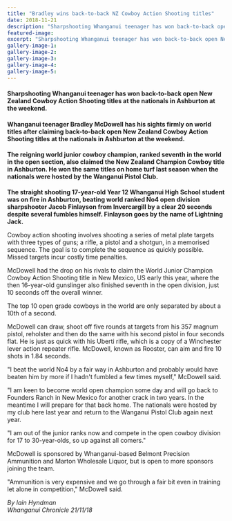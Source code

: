 ```yaml
---
title: "Bradley wins back-to-back NZ Cowboy Action Shooting titles"
date: 2018-11-21
description: "Sharpshooting Whanganui teenager has won back-to-back open NZ Cowboy Action Shooting titles at nationals in Ashburton.."
featured-image: 
excerpt: "Sharpshooting Whanganui teenager has won back-to-back open New Zealand Cowboy Action Shooting titles at the nationals in Ashburton at the weekend."
gallery-image-1: 
gallery-image-2: 
gallery-image-3: 
gallery-image-4: 
gallery-image-5: 
---
```


<h4><span>Sharpshooting Whanganui teenager has won back-to-back open New Zealand Cowboy Action Shooting titles at the nationals in Ashburton at the weekend.</span></h4>
<h4 class="element element-paragraph">Whanganui teenager Bradley McDowell has his sights firmly on world titles after claiming back-to-back open New Zealand Cowboy Action Shooting titles at the nationals in Ashburton at the weekend.</h4>
<h4 class="element element-paragraph">The reigning world junior cowboy champion, ranked seventh in the world in the open section, also claimed the New Zealand Champion Cowboy title in Ashburton. He won the same titles on home turf last season when the nationals were hosted by the Wanganui Pistol Club.</h4>
<p class="element element-paragraph"><strong>The straight shooting 17-year-old Year 12 Whanganui High School student was on fire in Ashburton, beating world ranked No4 open division sharpshooter Jacob Finlayson from Invercargill by a clear 20 seconds despite several fumbles himself. Finlayson goes by the name of Lightning Jack.</strong></p>
<p class="element element-paragraph">Cowboy action shooting involves shooting a series of metal plate targets with three types of guns; a rifle, a pistol and a shotgun, in a memorised sequence. The goal is to complete the sequence as quickly possible. Missed targets incur costly time penalties.</p>
<p class="element element-paragraph">McDowell had the drop on his rivals to claim the World Junior Champion Cowboy Action Shooting title in New Mexico, US early this year, where the then 16-year-old gunslinger also finished seventh in the open division, just 10 seconds off the overall winner.</p>
<p class="element element-paragraph">The top 10 open grade cowboys in the world are only separated by about a 10th of a second.</p>
<p class="element element-paragraph">McDowell can draw, shoot off five rounds at targets from his 357 magnum pistol, reholster and then do the same with his second pistol in four seconds flat. He is just as quick with his Uberti rifle, which is a copy of a Winchester lever action repeater rifle. McDowell, known as Rooster, can aim and fire 10 shots in 1.84 seconds.</p>
<p class="element element-paragraph">"I beat the world No4 by a fair way in Ashburton and probably would have beaten him by more if I hadn't fumbled a few times myself," McDowell said.</p>
<p class="element element-paragraph">"I am keen to become world open champion some day and will go back to Founders Ranch in New Mexico for another crack in two years. In the meantime I will prepare for that back home. The nationals were hosted by my club here last year and return to the Wanganui Pistol Club again next year.</p>
<p class="element element-paragraph">"I am out of the junior ranks now and compete in the open cowboy division for 17 to 30-year-olds, so up against all comers."</p>
<p class="element element-paragraph">McDowell is sponsored by Whanganui-based Belmont Precision Ammunition and Marton Wholesale Liquor, but is open to more sponsors joining the team.</p>
<p class="element element-paragraph">"Ammunition is very expensive and we go through a fair bit even in training let alone in competition," McDowell said.</p>
<p class="element element-paragraph"><em>By Iain Hyndman</em><br /><em>Whanganui Chronicle 21/11/18</em></p>

